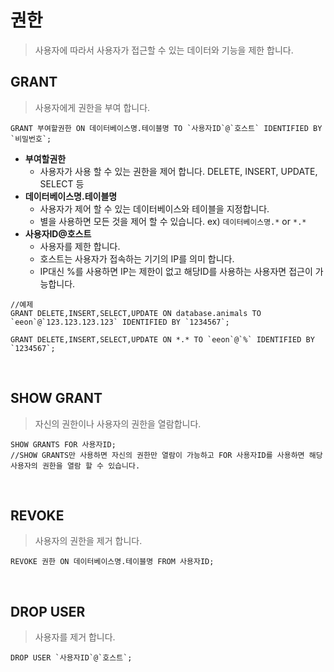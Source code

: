 # 권한
>사용자에 따라서 사용자가 접근할 수 있는 데이터와 기능을 제한 합니다.

## GRANT
>사용자에게 권한을 부여 합니다.
```
GRANT 부여할권한 ON 데이터베이스명.테이블명 TO `사용자ID`@`호스트` IDENTIFIED BY `비밀번호`;
```
* **부여할권한**
  + 사용자가 사용 할 수 있는 권한을 제어 합니다. DELETE, INSERT, UPDATE, SELECT 등
* **데이터베이스명.테이블명**
  + 사용자가 제어 할 수 있는 데이터베이스와 테이블을 지정합니다.
  + 별을 사용하면 모든 것을 제어 할 수 있습니다. ex) `데이터베이스명.*` or `*.*`
* **사용자ID@호스트**
  + 사용자를 제한 합니다.
  + 호스트는 사용자가 접속하는 기기의 IP를 의미 합니다.
  + IP대신 %를 사용하면 IP는 제한이 없고 해당ID를 사용하는 사용자면 접근이 가능합니다.
```
//예제
GRANT DELETE,INSERT,SELECT,UPDATE ON database.animals TO `eeon`@`123.123.123.123` IDENTIFIED BY `1234567`;

GRANT DELETE,INSERT,SELECT,UPDATE ON *.* TO `eeon`@`%` IDENTIFIED BY `1234567`;
```
<br/>

## SHOW GRANT
>자신의 권한이나 사용자의 권한을 열람합니다.
```
SHOW GRANTS FOR 사용자ID;
//SHOW GRANTS만 사용하면 자신의 권한만 열람이 가능하고 FOR 사용자ID를 사용하면 해당 사용자의 권한을 열람 할 수 있습니다.
```

<br/>

## REVOKE
>사용자의 권한을 제거 합니다.
```
REVOKE 권한 ON 데이터베이스명.테이블명 FROM 사용자ID;
```

<br/>

## DROP USER
>사용자를 제거 합니다.
```
DROP USER `사용자ID`@`호스트`;
```